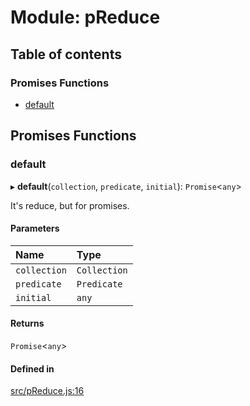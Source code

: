 # Module: pReduce

## Table of contents

### Promises Functions

- [default](pReduce.md#default)

## Promises Functions

### default

▸ **default**(`collection`, `predicate`, `initial`): `Promise`<`any`\>

It's reduce, but for promises.

#### Parameters

| Name | Type |
| :------ | :------ |
| `collection` | `Collection` |
| `predicate` | `Predicate` |
| `initial` | `any` |

#### Returns

`Promise`<`any`\>

#### Defined in

[src/pReduce.js:16](https://github.com/Twipped/js-utils/blob/f2eceb5/src/pReduce.js#L16)
